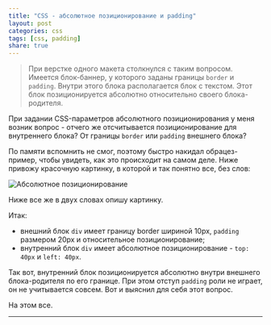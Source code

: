 ```yaml
---
title: "CSS - абсолютное позиционирование и padding"
layout: post
categories: css
tags: [css, padding]
share: true
---
```


> При верстке одного макета столкнулся с таким вопросом. Имеется блок-баннер, у которого заданы границы `border` и `padding`. Внутри этого блока располагается блок с текстом. Этот блок позиционируется абсолютно относительно своего блока-родителя.

При задании CSS-параметров абсолютного позиционирования у меня возник вопрос - отчего же отсчитывается позиционирование для внутреннего блока? От границы `border` или `padding` внешнего блока?

По памяти вспомнить не смог, поэтому быстро накидал обрацез-пример, чтобы увидеть, как это происходит на самом деле. Ниже привожу красочную картинку, в которой и так понятно все, без слов:

![Абсолютное позиционирование]({{site.url}}/images/uploads/2013/11/pos-abs.png)

Ниже все же в двух словах опишу картинку.

Итак:

  * внешний блок `div` имеет границу border шириной 10px, `padding` размером 20px и относительное позиционирование;
  * внутренний блок `div` имеет абсолютное позиционирование - `top: 40px` и `left: 40px`.

Так вот, внутренний блок позиционируется абсолютно внутри внешнего блока-родителя по его границе. При этом отступ `padding` роли не играет, он не учитывается совсем. Вот и выяснил для себя этот вопрос.

На этом все.

---
